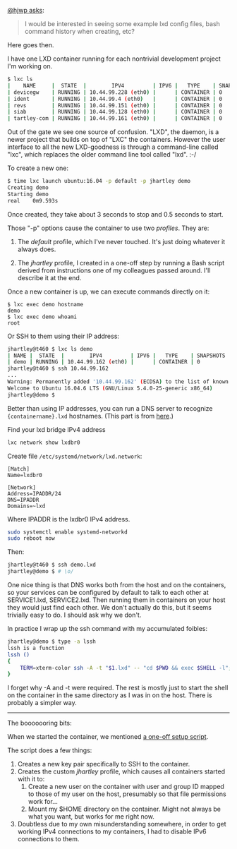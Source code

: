 <!--
.. title: LXD for Development Environments.
.. slug: lxd-for-dev-env
.. date: 2020-04-20 13:57:47-05:00
.. tags: Linux-dev,Geek,Software
.. category:
.. link:
.. description:
.. type: text
-->


[@hjwp asks](https://twitter.com/hjwp/status/1249636076660174849):

> I would be interested in seeing some example lxd config files,
> bash command history when creating, etc?

Here goes then.

I have one LXD container running for each nontrivial development project I'm
working on.

```bash
$ lxc ls
|    NAME     |  STATE  |        IPV4         | IPV6 |   TYPE    | SNAPSHOTS |
| devicegw    | RUNNING | 10.44.99.228 (eth0) |      | CONTAINER | 0         |
| ident       | RUNNING | 10.44.99.4 (eth0)   |      | CONTAINER | 0         |
| revs        | RUNNING | 10.44.99.151 (eth0) |      | CONTAINER | 0         |
| siab        | RUNNING | 10.44.99.128 (eth0) |      | CONTAINER | 0         |
| tartley-com | RUNNING | 10.44.99.161 (eth0) |      | CONTAINER | 0         |
```

Out of the gate we see one source of confusion. "LXD", the daemon, is a
newer project that builds on top of "LXC" the containers. However the user
interface to all the new LXD-goodness is through a command-line called "lxc",
which replaces the older command line tool called "lxd". :-/

To create a new one:

```bash
$ time lxc launch ubuntu:16.04 -p default -p jhartley demo
Creating demo
Starting demo
real	0m9.593s
```

Once created, they take about 3 seconds to stop and 0.5 seconds to start.

Those "-p" options cause the container to use two *profiles*. They are:

1. The *default* profile, which I've never touched. It's just doing whatever it
   always does.

2. The *jhartley* profile, I created in a one-off step by running a Bash script
   derived from instructions one of my colleagues passed around. I'll describe
   it at the end.

Once a new container is up, we can execute commands directly on it:

    $ lxc exec demo hostname
    demo
    $ lxc exec demo whoami
    root

Or SSH to them using their IP address:

```bash
jhartley@t460 $ lxc ls demo
| NAME |  STATE  |        IPV4         | IPV6 |   TYPE    | SNAPSHOTS |
| demo | RUNNING | 10.44.99.162 (eth0) |      | CONTAINER | 0         |
jhartley@t460 $ ssh 10.44.99.162
...
Warning: Permanently added '10.44.99.162' (ECDSA) to the list of known hosts.
Welcome to Ubuntu 16.04.6 LTS (GNU/Linux 5.4.0-25-generic x86_64)
jhartley@demo $
```

Better than using IP addresses, you can run a DNS server to recognize
`{containername}.lxd` hostnames. (This part is from
[here](https://discuss.linuxcontainers.org/t/a-way-to-resolve-container-lxd-from-host-in-all-cases/3698).)

Find your lxd bridge IPv4 address

```bash
lxc network show lxdbr0
```

Create file `/etc/systemd/network/lxd.network`:

    [Match]
    Name=lxdbr0

    [Network]
    Address=IPADDR/24
    DNS=IPADDR
    Domains=~lxd

Where IPADDR is the lxdbr0 IPv4 address.

```bash
sudo systemctl enable systemd-networkd
sudo reboot now
```

Then:

```bash
jhartley@t460 $ ssh demo.lxd
jhartley@demo $ # \o/
```

One nice thing is that DNS works both from the host and on the containers,
so your services can be configured by default to talk to each other at
SERVICE1.lxd, SERVICE2.lxd. Then running them in containers on your host
they would just find each other. We don't actually do this, but it seems
trivially easy to do. I should ask why we don't.

In practice I wrap up the ssh command with my accumulated foibles:

```bash
jhartley@demo $ type -a lssh
lssh is a function
lssh ()
{
    TERM=xterm-color ssh -A -t "$1.lxd" -- "cd $PWD && exec $SHELL -l";
}
```

I forget why -A and -t were required. The rest is mostly just to start the
shell on the container in the same directory as I was in on the host. There
is probably a simpler way.

---

The booooooring bits:

When we started the container, we mentioned
[a one-off setup script](/files/2020/setup-lxd-profile.sh).

The script does a few things:

1. Creates a new key pair specifically to SSH to the container.
2. Creates the custom *jhartley* profile, which causes all containers started
   with it to:
   1. Create a new user on the container with user and group ID mapped to
      those of my user on the host, presumably so that file permissions work
      for...
   2. Mount my $HOME directory on the container. Might not always be what you
      want, but works for me right now.
3. Doubtless due to my own misunderstanding somewhere, in order to get working
   IPv4 connections to my containers, I had to disable IPv6 connections to
   them.
